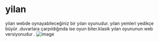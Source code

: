 # yilan
yilan webde oynayabileceğiniz bir yılan oyunudur. yılan yemleri yedikçe büyür .duvarlara çarpıldığında ise oyun biter.klasik yılan oyununun web versiyonudur .
![image](https://github.com/nurhanbal/yilan/assets/95723231/79aa1ef6-4422-44c8-b6ee-82c720dbe318)

